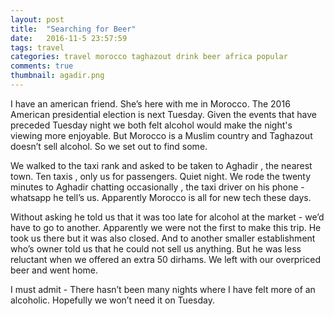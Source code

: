 ```yaml
---
layout: post
title:  "Searching for Beer"
date:   2016-11-5 23:57:59
tags: travel
categories: travel morocco taghazout drink beer africa popular
comments: true
thumbnail: agadir.png
---
```


I have an american friend. She’s here with me in Morocco. The 2016 American presidential election is next Tuesday. Given the events that have preceded Tuesday night we both felt alcohol would make the night's viewing more enjoyable. But Morocco is a Muslim country and Taghazout doesn’t sell alcohol. So we set out to find some.

We walked to the taxi rank and asked to be taken to Aghadir , the nearest town. Ten taxis , only us for passengers. Quiet night. We rode the twenty minutes to Aghadir
 chatting occasionally , the taxi driver on his phone - whatsapp he tell’s us. Apparently Morocco is all for new tech these days.

Without asking he told us that it was too late for alcohol at the market -  we’d have to go to another. Apparently we were not the first to make this trip. He took us there but it was also closed. And to another smaller establishment who’s owner told us that he could not sell us anything.  But he was less reluctant when we offered an extra 50 dirhams. We left with our overpriced beer and went home.

I must admit - There hasn’t been many nights where I have felt more of an alcoholic. Hopefully we won’t need it on Tuesday.